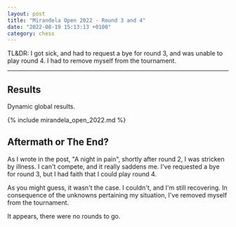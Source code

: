 ```yaml
---
layout: post
title: "Mirandela Open 2022 - Round 3 and 4"
date: "2022-08-19 15:13:13 +0100"
category: chess
---
```


TL&DR: I got sick, and had to request a bye for round 3, and was unable to
play round 4. I had to remove myself from the tournament.

---

## Results

Dynamic global results.

{% include mirandela_open_2022.md %}

## Aftermath or The End?

As I wrote in the post, "A night in pain", shortly after round 2, I was
stricken by illness. I can't compete, and it really saddens me. I've requested
a bye for round 3, but I had faith that I could play round 4.

As you might guess, it wasn't the case. I couldn't, and I'm still recovering.
In consequence of the unknowns pertaining my situation, I've removed myself
from the tournament.

It appears, there were no rounds to go.
